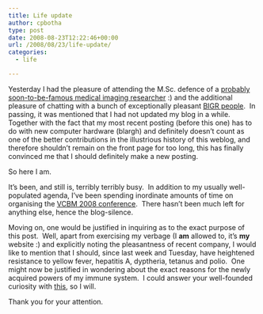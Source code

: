 ```yaml
---
title: Life update
author: cpbotha
type: post
date: 2008-08-23T12:22:46+00:00
url: /2008/08/23/life-update/
categories:
  - life

---
```

Yesterday I had the pleasure of attending the M.Sc. defence of a [probably soon-to-be-famous medical imaging researcher][1] :) and the additional pleasure of chatting with a bunch of exceptionally pleasant [BIGR people][2].  In passing, it was mentioned that I had not updated my blog in a while.  Together with the fact that my most recent posting (before this one) has to do with new computer hardware (blargh) and definitely doesn&#8217;t count as one of the better contributions in the illustrious history of this weblog, and therefore shouldn&#8217;t remain on the front page for too long, this has finally convinced me that I should definitely make a new posting.

So here I am.

It&#8217;s been, and still is, terribly terribly busy.  In addition to my usually well-populated agenda, I&#8217;ve been spending inordinate amounts of time on organising the [VCBM 2008 conference][3].  There hasn&#8217;t been much left for anything else, hence the blog-silence.

Moving on, one would be justified in inquiring as to the exact purpose of this post.  Well, apart from exercising my verbage (I **am** allowed to, it&#8217;s **my** website :) and explicitly noting the pleasantness of recent company, I would like to mention that I should, since last week and Tuesday, have heightened resistance to yellow fever, hepatitis A, dyptheria, tetanus and polio.  One might now be justified in wondering about the exact reasons for the newly acquired powers of my immune system.  I could answer your well-founded curiosity with [this][4], so I will.

Thank you for your attention.

 [1]: http://www.bigr.nl/people/MariusdeGroot "Marius de Groot"
 [2]: http://bigr.nl/ "Biomedical Imaging Group Rotterdam"
 [3]: http://vcbm.org/2008/ "VCBM 2008 website"
 [4]: http://maps.google.com/maps?f=q&hl=en&geocode=&q=sao+paulo,+brazil&ie=UTF8&ll=39.368279,-37.96875&spn=143.476238,316.40625&z=2&iwloc=addr "Link to secret destination."
